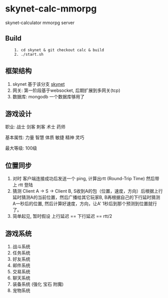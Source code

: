 # skynet-calc-mmorpg
skynet-calculator mmorpg server


## Build
```
	1. cd skynet & git checkout calc & build
	2. ./start.sh
```

## 框架结构
1. skynet 基于该分支 [skynet](https://github.com/HYbutterfly/skynet/tree/calc) 
2. 网关: 第一阶段基于websocket, 后期扩展到多网关(tcp)
3. 数据库: mongodb 一个数据库够用了


## 游戏设计
职业: 
	战士 剑客 刺客 术士 药师

基本属性:
	力量 智慧 体质 敏捷 精神 灵巧

最大等级: 100级


## 位置同步
1. 对时
	客户端连接成功后发送一个 ping, 计算出rtt (Round-Trip Time) 然后带上 rtt 登陆
2. 猜测
	Client A -> S -> Client B,   S收到A的包（位置，速度，方向）后根据上行延时猜测A的当前位置，然后广播给其它玩家B, B再根据自己的下行延时猜测 A一秒后的位置, 然后计算好速度，方向，让A' 1秒后到那个预测到位置就行了。
3. 简单起见, 暂时假设 上行延迟 == 下行延迟 == rtt/2



## 游戏系统 
1. 战斗系统
2. 任务系统
3. 好友系统
4. 邮件系统
5. 交易系统
6. 聊天系统
7. 装备系统 (强化 宝石 附魔)
8. 宠物系统